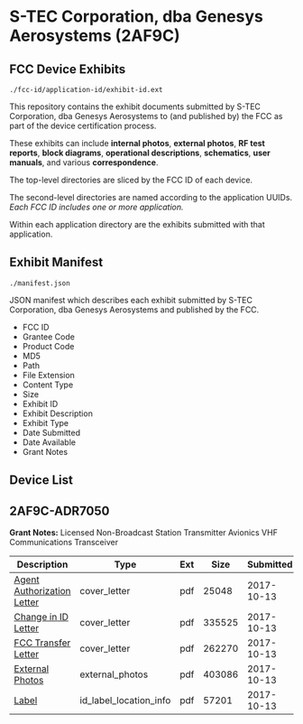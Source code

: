 # S-TEC Corporation, dba Genesys Aerosystems (2AF9C)
## FCC Device Exhibits

```
./fcc-id/application-id/exhibit-id.ext
```

This repository contains the exhibit documents submitted by S-TEC Corporation, dba Genesys Aerosystems to (and published by) the FCC as part of the device certification process.

These exhibits can include **internal photos**, **external photos**, **RF test reports**, **block diagrams**, **operational descriptions**, **schematics**, **user manuals**, and various **correspondence**.

The top-level directories are sliced by the FCC ID of each device.

The second-level directories are named according to the application UUIDs. *Each FCC ID includes one or more application.*

Within each application directory are the exhibits submitted with that application. 

## Exhibit Manifest

```
./manifest.json
```

JSON manifest which describes each exhibit submitted by S-TEC Corporation, dba Genesys Aerosystems and published by the FCC.

- FCC ID
- Grantee Code
- Product Code
- MD5
- Path
- File Extension
- Content Type
- Size
- Exhibit ID
- Exhibit Description
- Exhibit Type
- Date Submitted
- Date Available
- Grant Notes

## Device List
## 2AF9C-ADR7050
**Grant Notes:** Licensed Non-Broadcast Station Transmitter Avionics VHF Communications Transceiver

| Description | Type | Ext | Size | Submitted | Available |
| ----------- | ---- | --- | ---- | --------- | --------- |
| [Agent Authorization Letter](2AF9C-ADR7050/0f875b72e898c7d0e6004d5558b545ff/3604272.pdf) | cover_letter | pdf | 25048 | 2017-10-13 | 2017-10-13 |
| [Change in ID Letter](2AF9C-ADR7050/0f875b72e898c7d0e6004d5558b545ff/3604273.pdf) | cover_letter | pdf | 335525 | 2017-10-13 | 2017-10-13 |
| [FCC Transfer Letter](2AF9C-ADR7050/0f875b72e898c7d0e6004d5558b545ff/3604274.pdf) | cover_letter | pdf | 262270 | 2017-10-13 | 2017-10-13 |
| [External Photos](2AF9C-ADR7050/0f875b72e898c7d0e6004d5558b545ff/3604271.pdf) | external_photos | pdf | 403086 | 2017-10-13 | 2017-10-13 |
| [Label](2AF9C-ADR7050/0f875b72e898c7d0e6004d5558b545ff/3604275.pdf) | id_label_location_info | pdf | 57201 | 2017-10-13 | 2017-10-13 |
